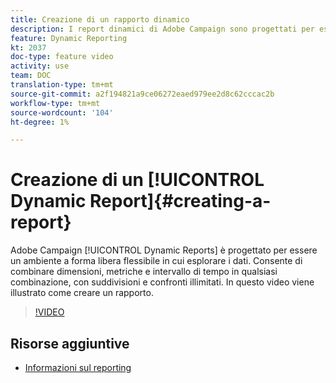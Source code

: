 ```yaml
---
title: Creazione di un rapporto dinamico
description: I report dinamici di Adobe Campaign sono progettati per essere un ambiente a forma libera flessibile in cui esplorare i dati. Consente di combinare dimensioni, metriche e intervallo di tempo in qualsiasi combinazione, con suddivisioni e confronti illimitati. In questo video viene illustrato come creare un rapporto.
feature: Dynamic Reporting
kt: 2037
doc-type: feature video
activity: use
team: DOC
translation-type: tm+mt
source-git-commit: a2f194821a9ce06272eaed979ee2d8c62cccac2b
workflow-type: tm+mt
source-wordcount: '104'
ht-degree: 1%

---
```



# Creazione di un [!UICONTROL Dynamic Report]{#creating-a-report}

Adobe Campaign [!UICONTROL Dynamic Reports] è progettato per essere un ambiente a forma libera flessibile in cui esplorare i dati. Consente di combinare dimensioni, metriche e intervallo di tempo in qualsiasi combinazione, con suddivisioni e confronti illimitati. In questo video viene illustrato come creare un rapporto.

>[!VIDEO](https://video.tv.adobe.com/v/25264/?quality=12)

## Risorse aggiuntive

* [Informazioni sul reporting](https://docs.adobe.com/content/help/en/campaign-standard/using/reporting/about-reporting/about-dynamic-reports.html)
